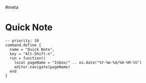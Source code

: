 #meta

# Quick Note
```space-lua
-- priority: 10
command.define {
  name = "Quick Note",
  key = "Alt-Shift-n",
  run = function()
    local pageName = "Inbox/" .. os.date("%Y-%m-%d/%H-%M-%S")
    editor.navigate(pageName)
  end
}
```
